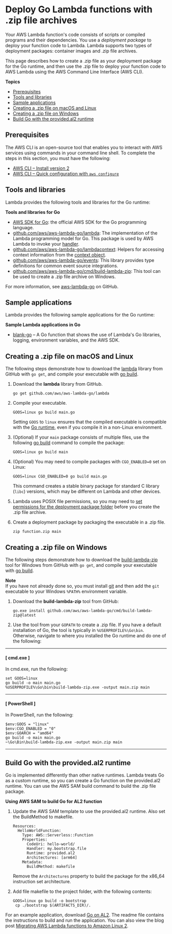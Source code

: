 # Deploy Go Lambda functions with \.zip file archives<a name="golang-package"></a>

Your AWS Lambda function's code consists of scripts or compiled programs and their dependencies\. You use a *deployment package* to deploy your function code to Lambda\. Lambda supports two types of deployment packages: container images and \.zip file archives\.

This page describes how to create a \.zip file as your deployment package for the Go runtime, and then use the \.zip file to deploy your function code to AWS Lambda using the AWS Command Line Interface \(AWS CLI\)\. 

**Topics**
+ [Prerequisites](#golang-package-prereqs)
+ [Tools and libraries](#golang-package-libraries)
+ [Sample applications](#golang-package-sample)
+ [Creating a \.zip file on macOS and Linux](#golang-package-mac-linux)
+ [Creating a \.zip file on Windows](#golang-package-windows)
+ [Build Go with the provided\.al2 runtime](#golang-package-al2)

## Prerequisites<a name="golang-package-prereqs"></a>

The AWS CLI is an open\-source tool that enables you to interact with AWS services using commands in your command line shell\. To complete the steps in this section, you must have the following:
+ [AWS CLI – Install version 2](https://docs.aws.amazon.com/cli/latest/userguide/install-cliv2.html)
+ [AWS CLI – Quick configuration with `aws configure`](https://docs.aws.amazon.com/cli/latest/userguide/cli-chap-configure.html)

## Tools and libraries<a name="golang-package-libraries"></a>

Lambda provides the following tools and libraries for the Go runtime:

**Tools and libraries for Go**
+ [AWS SDK for Go](https://github.com/aws/aws-sdk-go): the official AWS SDK for the Go programming language\.
+ [github\.com/aws/aws\-lambda\-go/lambda](https://github.com/aws/aws-lambda-go/tree/master/lambda): The implementation of the Lambda programming model for Go\. This package is used by AWS Lambda to invoke your [handler](golang-handler.md)\.
+ [github\.com/aws/aws\-lambda\-go/lambdacontext](https://github.com/aws/aws-lambda-go/tree/master/lambdacontext): Helpers for accessing context information from the [context object](golang-context.md)\.
+ [github\.com/aws/aws\-lambda\-go/events](https://github.com/aws/aws-lambda-go/tree/master/events): This library provides type definitions for common event source integrations\.
+ [github\.com/aws/aws\-lambda\-go/cmd/build\-lambda\-zip](https://github.com/aws/aws-lambda-go/tree/master/cmd/build-lambda-zip): This tool can be used to create a \.zip file archive on Windows\.

For more information, see [aws\-lambda\-go](https://github.com/aws/aws-lambda-go) on GitHub\.

## Sample applications<a name="golang-package-sample"></a>

Lambda provides the following sample applications for the Go runtime:

**Sample Lambda applications in Go**
+ [blank\-go](https://github.com/awsdocs/aws-lambda-developer-guide/tree/main/sample-apps/blank-go) – A Go function that shows the use of Lambda's Go libraries, logging, environment variables, and the AWS SDK\.

## Creating a \.zip file on macOS and Linux<a name="golang-package-mac-linux"></a>

The following steps demonstrate how to download the [lambda](https://github.com/aws/aws-lambda-go/tree/master/lambda) library from GitHub with `go get`, and compile your executable with [go build](https://golang.org/cmd/go/)\.

1. Download the **lambda** library from GitHub\.

   ```
   go get github.com/aws/aws-lambda-go/lambda
   ```

1. Compile your executable\.

   ```
   GOOS=linux go build main.go
   ```

   Setting `GOOS` to `linux` ensures that the compiled executable is compatible with the [Go runtime](lambda-runtimes.md), even if you compile it in a non\-Linux environment\.

1. \(Optional\) If your `main` package consists of multiple files, use the following [go build](https://golang.org/cmd/go/) command to compile the package:

   ```
   GOOS=linux go build main
   ```

1. \(Optional\) You may need to compile packages with `CGO_ENABLED=0` set on Linux:

   ```
   GOOS=linux CGO_ENABLED=0 go build main.go
   ```

   This command creates a stable binary package for standard C library \(`libc`\) versions, which may be different on Lambda and other devices\.

1. Lambda uses POSIX file permissions, so you may need to [ set permissions for the deployment package folder](https://aws.amazon.com/premiumsupport/knowledge-center/lambda-deployment-package-errors/) before you create the \.zip file archive\.

1. Create a deployment package by packaging the executable in a \.zip file\.

   ```
   zip function.zip main
   ```

## Creating a \.zip file on Windows<a name="golang-package-windows"></a>

The following steps demonstrate how to download the [build\-lambda\-zip](https://github.com/aws/aws-lambda-go/tree/master/cmd/build-lambda-zip) tool for Windows from GitHub with `go get`, and compile your executable with [go build](https://golang.org/cmd/go/)\.

**Note**  
If you have not already done so, you must install [git](https://git-scm.com/) and then add the `git` executable to your Windows `%PATH%` environment variable\.

1. Download the **build\-lambda\-zip** tool from GitHub:

   ```
   go.exe install github.com/aws/aws-lambda-go/cmd/build-lambda-zip@latest
   ```

1. Use the tool from your `GOPATH` to create a \.zip file\. If you have a default installation of Go, the tool is typically in `%USERPROFILE%\Go\bin`\. Otherwise, navigate to where you installed the Go runtime and do one of the following:

------
#### [ cmd\.exe ]

   In cmd\.exe, run the following:

   ```
   set GOOS=linux
   go build -o main main.go
   %USERPROFILE%\Go\bin\build-lambda-zip.exe -output main.zip main
   ```

------
#### [ PowerShell ]

   In PowerShell, run the following:

   ```
   $env:GOOS = "linux"
   $env:CGO_ENABLED = "0"
   $env:GOARCH = "amd64"
   go build -o main main.go
   ~\Go\Bin\build-lambda-zip.exe -output main.zip main
   ```

------

## Build Go with the provided\.al2 runtime<a name="golang-package-al2"></a>

Go is implemented differently than other native runtimes\. Lambda treats Go as a custom runtime, so you can create a Go function on the provided\.al2 runtime\. You can use the AWS SAM build command to build the \.zip file package\.

**Using AWS SAM to build Go for AL2 function**

1. Update the AWS SAM template to use the provided\.al2 runtime\. Also set the BuildMethod to makefile\.

   ```
   Resources:
     HelloWorldFunction:
       Type: AWS::Serverless::Function
       Properties:
         CodeUri: hello-world/
         Handler: my.bootstrap.file
         Runtime: provided.al2
         Architectures: [arm64]  
       Metadata:
         BuildMethod: makefile
   ```

   Remove the `Architectures` property to build the package for the x86\_64 instruction set architecture\.

1. Add file makefile to the project folder, with the following contents:

   ```
   GOOS=linux go build -o bootstrap
   	cp ./bootstrap $(ARTIFACTS_DIR)/.
   ```

For an example application, download [ Go on AL2](https://github.com/aws-samples/sessions-with-aws-sam/tree/master/go-al2)\. The readme file contains the instructions to build and run the application\. You can also view the blog post [ Migrating AWS Lambda functions to Amazon Linux 2](https://aws.amazon.com/blogs/compute/migrating-aws-lambda-functions-to-al2/)\.